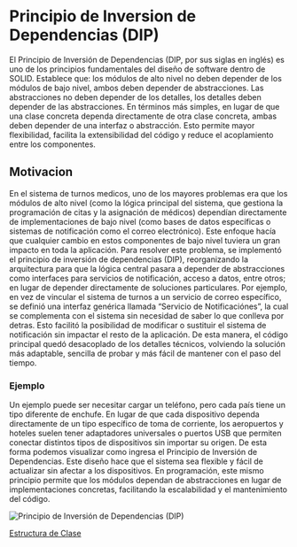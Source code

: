 # Principio de Inversion de Dependencias (DIP)

El Principio de Inversión de Dependencias (DIP, por sus siglas en inglés) es uno de los principios fundamentales del diseño de software dentro de SOLID. Establece que: los módulos de alto nivel no deben depender de los módulos de bajo nivel, ambos deben depender de abstracciones. Las abstracciones no deben depender de los detalles, los detalles deben depender de las abstracciones.
En términos más simples, en lugar de que una clase concreta dependa directamente de otra clase concreta, ambas deben depender de una interfaz o abstracción. Esto permite mayor flexibilidad, facilita la extensibilidad del código y reduce el acoplamiento entre los componentes.

## Motivacion

En el sistema de turnos medicos, uno de los mayores problemas era que los módulos de alto nivel (como la lógica principal del sistema, que gestiona la programación de citas y la asignación de médicos) dependían directamente de implementaciones de bajo nivel (como bases de datos específicas o sistemas de notificación como el correo electrónico). Este enfoque hacía que cualquier cambio en estos componentes de bajo nivel tuviera un gran impacto en toda la aplicación.
Para resolver este problema, se implementó el principio de inversión de dependencias (DIP), reorganizando la arquitectura para que la lógica central pasara a depender de abstracciones como interfaces para servicios de notificación, acceso a datos, entre otros; en lugar de depender directamente de soluciones particulares. Por ejemplo, en vez de vincular el sistema de turnos a un servicio de correo específico, se definió una interfaz genérica llamada “Servicio de Notificaciónes”, la cual se complementa con el sistema sin necesidad de saber lo que conlleva por detras. Esto facilitó la posibilidad de modificar o sustituir el sistema de notificación sin impactar el resto de la aplicación. De esta manera, el código principal quedó desacoplado de los detalles técnicos, volviendo la solución más adaptable, sencilla de probar y más fácil de mantener con el paso del tiempo.

### Ejemplo 

Un ejemplo puede ser necesitar cargar un teléfono, pero cada país tiene un tipo diferente de enchufe. En lugar de que cada dispositivo dependa directamente de un tipo específico de toma de corriente, los aeropuertos y hoteles suelen tener adaptadores universales o puertos USB que permiten conectar distintos tipos de dispositivos sin importar su origen. De esta forma podemos visualizar como ingresa el Principio de Inversión de Dependencias.
Este diseño hace que el sistema sea flexible y fácil de actualizar sin afectar a los dispositivos. En programación, este mismo principio permite que los módulos dependan de abstracciones en lugar de implementaciones concretas, facilitando la escalabilidad y el mantenimiento del código.


![Principio de Inversión de Dependencias (DIP)](https://github.com/user-attachments/assets/2d3c840a-9621-4a89-a58e-e3df72f2bc2c)

[Estructura de Clase](https://drive.google.com/file/d/1tpfL3IL2obrOL2iZVlhVRyaQgbvS_e3j/view?usp=sharing)

